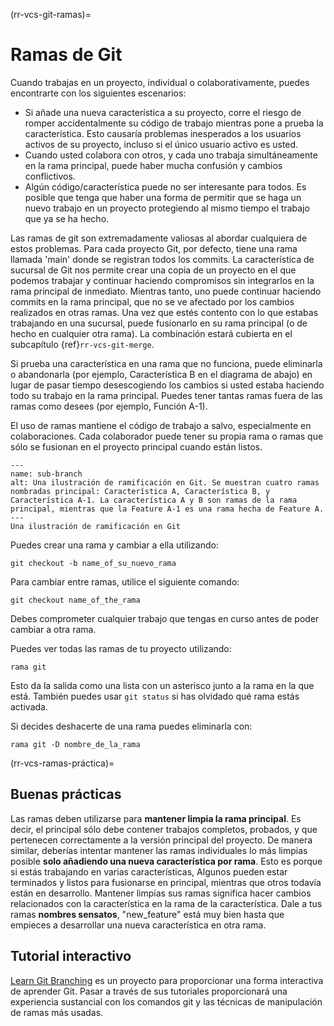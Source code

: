 (rr-vcs-git-ramas)=
# Ramas de Git

Cuando trabajas en un proyecto, individual o colaborativamente, puedes encontrarte con los siguientes escenarios:

- Si añade una nueva característica a su proyecto, corre el riesgo de romper accidentalmente su código de trabajo mientras pone a prueba la característica. Esto causaría problemas inesperados a los usuarios activos de su proyecto, incluso si el único usuario activo es usted.
- Cuando usted colabora con otros, y cada uno trabaja simultáneamente en la rama principal, puede haber mucha confusión y cambios conflictivos.
- Algún código/característica puede no ser interesante para todos. Es posible que tenga que haber una forma de permitir que se haga un nuevo trabajo en un proyecto protegiendo al mismo tiempo el trabajo que ya se ha hecho.

Las ramas de git son extremadamente valiosas al abordar cualquiera de estos problemas. Para cada proyecto Git, por defecto, tiene una rama llamada 'main' donde se registran todos los commits. La característica de sucursal de Git nos permite crear una copia de un proyecto en el que podemos trabajar y continuar haciendo compromisos sin integrarlos en la rama principal de inmediato. Mientras tanto, uno puede continuar haciendo commits en la rama principal, que no se ve afectado por los cambios realizados en otras ramas. Una vez que estés contento con lo que estabas trabajando en una sucursal, puede fusionarlo en su rama principal (o de hecho en cualquier otra rama). La combinación estará cubierta en el subcapítulo {ref}`rr-vcs-git-merge`.

Si prueba una característica en una rama que no funciona, puede eliminarla o abandonarla (por ejemplo, Característica B en el diagrama de abajo) en lugar de pasar tiempo desescogiendo los cambios si usted estaba haciendo todo su trabajo en la rama principal. Puedes tener tantas ramas fuera de las ramas como desees (por ejemplo, Función A-1).

El uso de ramas mantiene el código de trabajo a salvo, especialmente en colaboraciones. Cada colaborador puede tener su propia rama o ramas que sólo se fusionan en el proyecto principal cuando están listos.

```{figure} ../../figures/sub-branch.png
---
name: sub-branch
alt: Una ilustración de ramificación en Git. Se muestran cuatro ramas nombradas principal: Característica A, Característica B, y Característica A-1. La característica A y B son ramas de la rama principal, mientras que la Feature A-1 es una rama hecha de Feature A.
---
Una ilustración de ramificación en Git
```

Puedes crear una rama y cambiar a ella utilizando:
```
git checkout -b name_of_su_nuevo_rama
```

Para cambiar entre ramas, utilice el siguiente comando:
```
git checkout name_of_the_rama
```

Debes comprometer cualquier trabajo que tengas en curso antes de poder cambiar a otra rama.

Puedes ver todas las ramas de tu proyecto utilizando:

```
rama git
```
Esto da la salida como una lista con un asterisco junto a la rama en la que está. También puedes usar `git status` si has olvidado qué rama estás activada.

Si decides deshacerte de una rama puedes eliminarla con:

```
rama git -D nombre_de_la_rama
```
(rr-vcs-ramas-práctica)=
## Buenas prácticas

Las ramas deben utilizarse para **mantener limpia la rama principal**. Es decir, el principal sólo debe contener trabajos completos, probados, y que pertenecen correctamente a la versión principal del proyecto. De manera similar, deberías intentar mantener las ramas individuales lo más limpias posible **solo añadiendo una nueva característica por rama**. Esto es porque si estás trabajando en varias características, Algunos pueden estar terminados y listos para fusionarse en principal, mientras que otros todavía están en desarrollo. Mantener limpias sus ramas significa hacer cambios relacionados con la característica en la rama de la característica. Dale a tus ramas **nombres sensatos**, "new_feature" está muy bien hasta que empieces a desarrollar una nueva característica en otra rama.

## Tutorial interactivo

[Learn Git Branching](https://learngitbranching.js.org/) es un proyecto para proporcionar una forma interactiva de aprender Git. Pasar a través de sus tutoriales proporcionará una experiencia sustancial con los comandos git y las técnicas de manipulación de ramas más usadas.
